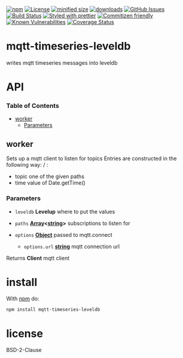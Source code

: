 [![npm](https://img.shields.io/npm/v/mqtt-timeseries-leveldb.svg)](https://www.npmjs.com/package/mqtt-timeseries-leveldb)
[![License](https://img.shields.io/badge/License-BSD%203--Clause-blue.svg)](https://opensource.org/licenses/BSD-3-Clause)
[![minified size](https://badgen.net/bundlephobia/min/mqtt-timeseries-leveldb)](https://bundlephobia.com/result?p=mqtt-timeseries-leveldb)
[![downloads](http://img.shields.io/npm/dm/mqtt-timeseries-leveldb.svg?style=flat-square)](https://npmjs.org/package/mqtt-timeseries-leveldb)
[![GitHub Issues](https://img.shields.io/github/issues/mqtt-timeseries-leveldb/mqtt-timeseries-leveldb.svg?style=flat-square)](https://github.com/mqtt-timeseries-leveldb/mqtt-timeseries-leveldb/issues)
[![Build Status](https://img.shields.io/endpoint.svg?url=https%3A%2F%2Factions-badge.atrox.dev%2Fmqtt-timeseries-leveldb%2Fmqtt-timeseries-leveldb%2Fbadge\&style=flat)](https://actions-badge.atrox.dev/mqtt-timeseries-leveldb/mqtt-timeseries-leveldb/goto)
[![Styled with prettier](https://img.shields.io/badge/styled_with-prettier-ff69b4.svg)](https://github.com/prettier/prettier)
[![Commitizen friendly](https://img.shields.io/badge/commitizen-friendly-brightgreen.svg)](http://commitizen.github.io/cz-cli/)
[![Known Vulnerabilities](https://snyk.io/test/github/mqtt-timeseries-leveldb/mqtt-timeseries-leveldb/badge.svg)](https://snyk.io/test/github/mqtt-timeseries-leveldb/mqtt-timeseries-leveldb)
[![Coverage Status](https://coveralls.io/repos/mqtt-timeseries-leveldb/mqtt-timeseries-leveldb/badge.svg)](https://coveralls.io/github/mqtt-timeseries-leveldb/mqtt-timeseries-leveldb)

# mqtt-timeseries-leveldb

writes mqtt timeseries messages into leveldb

# API

<!-- Generated by documentation.js. Update this documentation by updating the source code. -->

### Table of Contents

*   [worker](#worker)
    *   [Parameters](#parameters)

## worker

Sets up a mqtt client to listen for topics
Entries are constructed in the following way: <topic>/<time> : <value>

*   topic one of the given paths
*   time value of Date.getTime()

### Parameters

*   `leveldb` **Levelup** where to put the values
*   `paths` **[Array](https://developer.mozilla.org/docs/Web/JavaScript/Reference/Global_Objects/Array)<[string](https://developer.mozilla.org/docs/Web/JavaScript/Reference/Global_Objects/String)>** subscriptions to listen for
*   `options` **[Object](https://developer.mozilla.org/docs/Web/JavaScript/Reference/Global_Objects/Object)** passed to mqtt.connect

    *   `options.url` **[string](https://developer.mozilla.org/docs/Web/JavaScript/Reference/Global_Objects/String)** mqtt connection url

Returns **Client** mqtt client

# install

With [npm](http://npmjs.org) do:

```shell
npm install mqtt-timeseries-leveldb
```

# license

BSD-2-Clause
